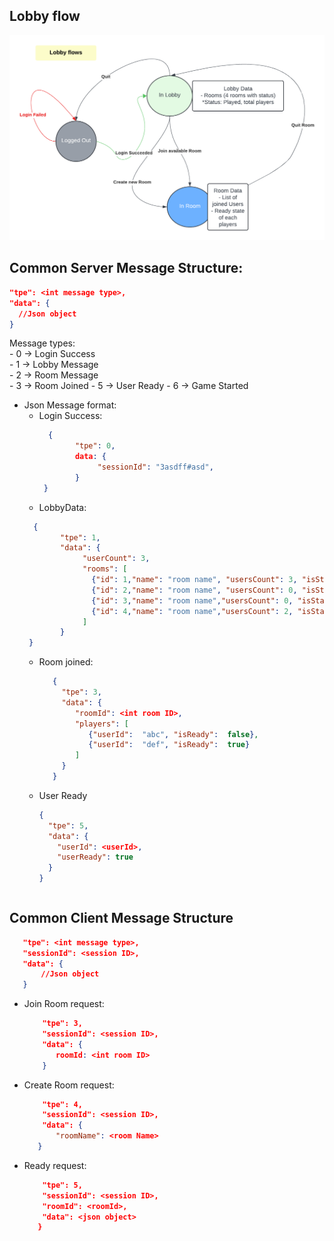 ## Lobby flow
![Lobby Flow](lobby-flow.png)
## Common Server Message Structure:
   ```json
   "tpe": <int message type>,
   "data": {
     //Json object
   }
   ```
   Message types: <br/>
    - 0 -> Login Success <br/>
    - 1 -> Lobby Message <br/>
    - 2 -> Room Message <br/>
    - 3 -> Room Joined
    - 5 -> User Ready
    - 6 -> Game Started

- Json Message format:
  + Login Success:
      ```json
        {
              "tpe": 0,
              data: {
                   "sessionId": "3asdff#asd",
              }
       }
  + LobbyData: 
  ```json
    {
          "tpe": 1,
          "data": {
               "userCount": 3,
               "rooms": [
                 {"id": 1,"name": "room name", "usersCount": 3, "isStarted": false},
                 {"id": 2,"name": "room name", "usersCount": 0, "isStarted": false},
                 {"id": 3,"name": "room name","usersCount": 0, "isStarted": false},
                 {"id": 4,"name": "room name","usersCount": 2, "isStarted": false}
               ]
          }
   }
  ```
  + Room joined:
    ```json
       {
         "tpe": 3,
         "data": {
            "roomId": <int room ID>,
            "players": [
               {"userId":  "abc", "isReady":  false},
               {"userId":  "def", "isReady":  true}
            ]
         }
       }
   + User Ready

     ```json
     {
       "tpe": 5,
       "data": {
         "userId": <userId>,
         "userReady": true
       }
     }
     ```
    ```
## Common Client Message Structure
   ```json
      "tpe": <int message type>,
      "sessionId": <session ID>,
      "data": {
          //Json object
      }
   ```
   - Join Room request:
     ```json
         "tpe": 3,
         "sessionId": <session ID>,
         "data": {
            roomId: <int room ID>
         }
     ```

   - Create Room request:
      ```json
          "tpe": 4,
          "sessionId": <session ID>,
          "data": {
             "roomName": <room Name>
         }
      ```


   -  Ready request:
      ```json
          "tpe": 5,
          "sessionId": <session ID>,
          "roomId": <roomId>,
          "data": <json object>
         }
   
